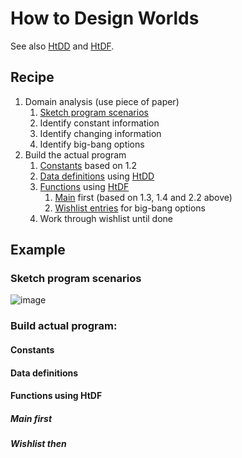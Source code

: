 # How to Design Worlds
See also [HtDD](HtDD.md) and [HtDF](HtDF.md).

## Recipe
1. Domain analysis (use piece of paper)
    1. [Sketch program scenarios](#sketch-program-scenarios)
    2. Identify constant information
    3. Identify changing information
    4. Identify big-bang options
2. Build the actual program
    1. [Constants](#constants) based on 1.2
    2. [Data definitions](#data-definitions) using [HtDD](HtDD.md)
    3. [Functions](#functions-using-htdf) using [HtDF](HtDF.md)
        1. [Main](#main-first) first (based on 1.3, 1.4 and 2.2 above)
        2. [Wishlist entries](#wishlist-then) for big-bang options
    3. Work through wishlist until done

## Example
### Sketch program scenarios
![image](https://user-images.githubusercontent.com/85282521/121912300-260abd00-cd39-11eb-9cfa-4291c92c890b.png)

### Build actual program:
#### Constants
#### Data definitions
#### Functions using HtDF
##### Main first
##### Wishlist then
